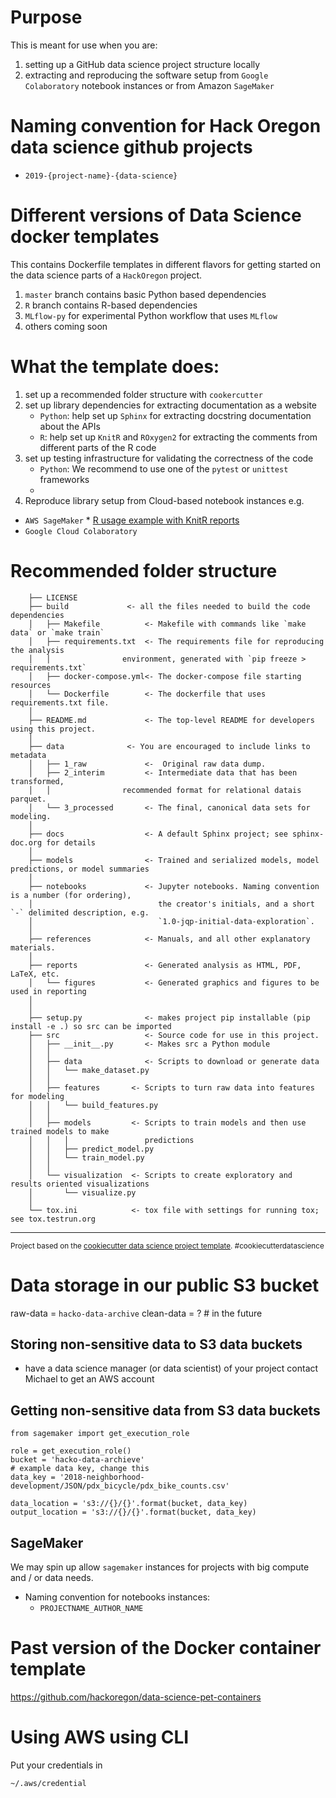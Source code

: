 # Purpose
This is meant for use when you are:
1. setting up a GitHub data science project structure locally
2. extracting and reproducing the software setup from `Google Colaboratory` notebook instances or from Amazon `SageMaker`

# Naming convention for Hack Oregon data science github projects 
* `2019-{project-name}-{data-science}`


# Different versions of Data Science docker templates
This contains Dockerfile templates in different flavors for getting started
on the data science parts of a `HackOregon` project. 

1) `master` branch contains basic Python based dependencies 
2) `R` branch contains R-based dependencies 
3) `MLflow-py` for experimental Python workflow that uses `MLflow`
4) others coming soon 


# What the template does:
1. set up a recommended folder structure with `cookercutter`
2. set up library dependencies for extracting documentation as a website
	* `Python`: help set up `Sphinx` for extracting docstring documentation about the APIs 
	* `R`: help set up `KnitR` and `ROxygen2` for extracting the comments from
			different parts of the R code
3. set up testing infrastructure for validating the correctness of the code
	* `Python`: We recommend to use one of the `pytest` or `unittest` frameworks 
	* 
4. Reproduce library setup from Cloud-based notebook instances 
e.g. 
* `AWS SageMaker`
		* [R usage example with KnitR reports](https://rstudio-pubs-static.s3.amazonaws.com/456313_9f8f6ba90b7a4a70a5f8cef7753d2d19.html)
* `Google Cloud Colaboratory`

# Recommended folder structure 
```
    ├── LICENSE
    ├── build		      <- all the files needed to build the code dependencies
    │   ├── Makefile 	      <- Makefile with commands like `make data` or `make train`
    │   ├── requirements.txt  <- The requirements file for reproducing the analysis 
    │   │         		 environment, generated with `pip freeze > requirements.txt`
    │   ├── docker-compose.yml<- The docker-compose file starting resources 
    │   └── Dockerfile 	      <- The dockerfile that uses requirements.txt file.
    │
    ├── README.md             <- The top-level README for developers using this project.
    │
    ├── data		      <- You are encouraged to include links to metadata
    │   ├── 1_raw             <-  Original raw data dump.
    │   ├── 2_interim         <- Intermediate data that has been transformed, 
    │   │         		 recommended format for relational datais parquet.
    │   └── 3_processed       <- The final, canonical data sets for modeling.
    │
    ├── docs                  <- A default Sphinx project; see sphinx-doc.org for details
    │
    ├── models                <- Trained and serialized models, model predictions, or model summaries
    │
    ├── notebooks             <- Jupyter notebooks. Naming convention is a number (for ordering),
    │                            the creator's initials, and a short `-` delimited description, e.g.
    │                            `1.0-jqp-initial-data-exploration`.
    │
    ├── references            <- Manuals, and all other explanatory materials.
    │
    ├── reports               <- Generated analysis as HTML, PDF, LaTeX, etc.
    │   └── figures           <- Generated graphics and figures to be used in reporting
    │
    │
    ├── setup.py              <- makes project pip installable (pip install -e .) so src can be imported
    ├── src                   <- Source code for use in this project.
    │   ├── __init__.py       <- Makes src a Python module
    │   │
    │   ├── data              <- Scripts to download or generate data
    │   │   └── make_dataset.py
    │   │
    │   ├── features       <- Scripts to turn raw data into features for modeling
    │   │   └── build_features.py
    │   │
    │   ├── models         <- Scripts to train models and then use trained models to make
    │   │   │                 predictions
    │   │   ├── predict_model.py
    │   │   └── train_model.py
    │   │
    │   └── visualization  <- Scripts to create exploratory and results oriented visualizations
    │       └── visualize.py
    │
    └── tox.ini            <- tox file with settings for running tox; see tox.testrun.org
```

--------

<p><small>Project based on the <a target="_blank" href="https://drivendata.github.io/cookiecutter-data-science/">cookiecutter data science project template</a>. #cookiecutterdatascience</small></p>

# Data storage in our public S3 bucket
raw-data = `hacko-data-archive`
clean-data = ?  # in the future

## Storing non-sensitive data to S3 data buckets 
* have a data science manager (or data scientist) of your project  contact Michael to get an AWS account 

## Getting non-sensitive data from S3 data buckets 
```
from sagemaker import get_execution_role

role = get_execution_role()
bucket = 'hacko-data-archieve'
# example data key, change this
data_key = '2018-neighborhood-development/JSON/pdx_bicycle/pdx_bike_counts.csv'

data_location = 's3://{}/{}'.format(bucket, data_key)
output_location = 's3://{}/{}'.format(bucket, data_key)
```

## SageMaker 
We may spin up allow `sagemaker` instances for projects with big compute and / or data needs.
* Naming convention for notebooks instances: 
	* `PROJECTNAME_AUTHOR_NAME`

# Past version of the Docker container template 
https://github.com/hackoregon/data-science-pet-containers

# Using AWS using CLI 
Put your credentials in 
```
~/.aws/credential
```
